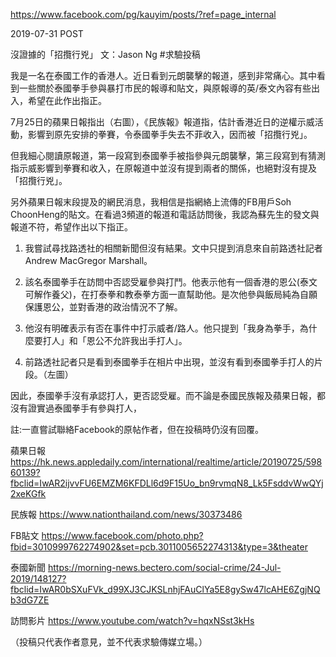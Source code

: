 https://www.facebook.com/pg/kauyim/posts/?ref=page_internal

2019-07-31 POST

沒證據的「招攬行兇」
文：Jason Ng #求驗投稿

我是一名在泰國工作的香港人。近日看到元朗襲擊的報道，感到非常痛心。其中看到一些關於泰國拳手參與暴打市民的報導和貼文，與原報導的英/泰文內容有些出入，希望在此作出指正。

7月25日的蘋果日報指出（右圖），《民族報》報道指，估計香港近日的逆權示威活動，影響到原先安排的拳賽，令泰國拳手失去不菲收入，因而被「招攬行兇」。

但我細心閱讀原報道，第一段寫到泰國拳手被指參與元朗襲擊，第三段寫到有猜測指示威影響到拳賽和收入，在原報道中並沒有提到兩者的關係，也絕對沒有提及「招攬行兇」。

另外蘋果日報末段提及的網民消息，我相信是指網絡上流傳的FB用戶Soh ChoonHeng的貼文。在看過3頻道的報道和電話訪問後，我認為蘇先生的發文與報道不符，希望作出以下指正。

1. 我嘗試尋找路透社的相關新聞但沒有結果。文中只提到消息來自前路透社記者Andrew MacGregor Marshall。

2. 該名泰國拳手在訪問中否認受雇參與打鬥。他表示他有一個香港的恩公(泰文可解作養父)，在打泰拳和教泰拳方面一直幫助他。是次他參與飯局純為自願保護恩公，並對香港的政治情況不了解。

3. 他沒有明確表示有否在事件中打示威者/路人。他只提到「我身為拳手，為什麼要打人」和「恩公不允許我出手打人」。

4. 前路透社記者只是看到泰國拳手在相片中出現，並沒有看到泰國拳手打人的片段。（左圖）

因此，泰國拳手沒有承認打人，更否認受雇。而不論是泰國民族報及蘋果日報，都沒有證實過泰國拳手有參與打人，

註:一直嘗試聯絡Facebook的原帖作者，但在投稿時仍沒有回覆。

蘋果日報
https://hk.news.appledaily.com/international/realtime/article/20190725/59860139?fbclid=IwAR2ijvvFU6EMZM6KFDLl6d9F15Uo_bn9rvmqN8_Lk5FsddvWwQYj2xeKGfk

民族報
https://www.nationthailand.com/news/30373486

FB貼文
https://www.facebook.com/photo.php?fbid=3010999762274902&set=pcb.3011005652274313&type=3&theater

泰國新聞
https://morning-news.bectero.com/social-crime/24-Jul-2019/148127?fbclid=IwAR0bSXuFVk_d99XJ3CJKSLnhjFAuClYa5E8gySw47lcAHE6ZgjNQb3dG7ZE

訪問影片
https://www.youtube.com/watch?v=hqxNSst3kHs

（投稿只代表作者意見，並不代表求驗傳媒立場。）
